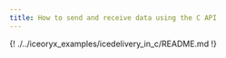 ```yaml
---
title: How to send and receive data using the C API
---
```


{! ./../iceoryx_examples/icedelivery_in_c/README.md !}
